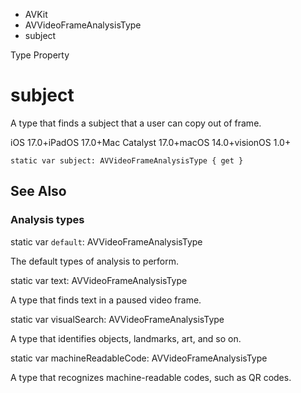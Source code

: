 

- AVKit
- AVVideoFrameAnalysisType
-  subject 

Type Property

# subject

A type that finds a subject that a user can copy out of frame.

iOS 17.0+iPadOS 17.0+Mac Catalyst 17.0+macOS 14.0+visionOS 1.0+

``` source
static var subject: AVVideoFrameAnalysisType { get }
```

## See Also

### Analysis types

static var `default`: AVVideoFrameAnalysisType

The default types of analysis to perform.

static var text: AVVideoFrameAnalysisType

A type that finds text in a paused video frame.

static var visualSearch: AVVideoFrameAnalysisType

A type that identifies objects, landmarks, art, and so on.

static var machineReadableCode: AVVideoFrameAnalysisType

A type that recognizes machine-readable codes, such as QR codes.

